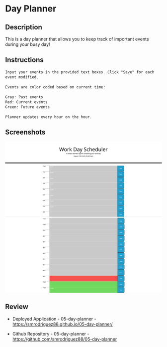 # Day Planner

## Description

This is a day planner that allows you to keep track of important events during your busy day!

## Instructions
```
Input your events in the provided text boxes. Click "Save" for each event modified. 

Events are color coded based on current time:

Gray: Past events
Red: Current events
Green: Future events

Planner updates every hour on the hour.
```

## Screenshots

![work day scheduler-1](./Assets/screenshot-1.png)
![work day scheduler-2](./Assets/screenshot-2.png)

## Review

* Deployed Application - 05-day-planner - https://smrodriguez88.github.io/05-day-planner/

* Github Repository - 05-day-planner - https://github.com/smrodriguez88/05-day-planner